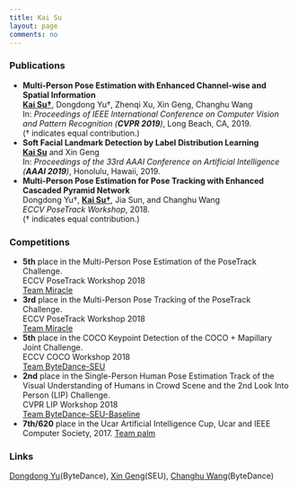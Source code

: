 ```yaml
---
title: Kai Su
layout: page
comments: no
---
```


### Publications

- <b>Multi-Person Pose Estimation with Enhanced Channel-wise and Spatial Information</b> <br>
<u><b>Kai Su&dagger;</b></u>, Dongdong Yu&dagger;, Zhenqi Xu, Xin Geng, Changhu Wang <br>
In: <i>Proceedings of IEEE International Conference on Computer Vision and Pattern Recognition (<b>CVPR 2019</b>)</i>, Long Beach, CA, 2019. <br>
(&dagger; indicates equal contribution.)
- <b>Soft Facial Landmark Detection by Label Distribution Learning</b> <br>
<u><b>Kai Su</b></u> and Xin Geng <br>
In: <i>Proceedings of the 33rd AAAI Conference on Artificial Intelligence (<b>AAAI 2019</b>)</i>, Honolulu, Hawaii, 2019.
- <b>Multi-Person Pose Estimation for Pose Tracking with Enhanced Cascaded Pyramid Network</b> <br>
Dongdong Yu&dagger;, <u><b>Kai Su&dagger;</b></u>, Jia Sun, and Changhu Wang <br>
<i>ECCV PoseTrack Workshop</i>, 2018. <br>
(&dagger; indicates equal contribution.)

### Competitions

- <b>5th</b> place in the Multi-Person Pose Estimation of the PoseTrack Challenge. <br>
ECCV PoseTrack Workshop 2018 <br>
[Team Miracle](https://posetrack.net/workshops/eccv2018/posetrack_eccv_2018_results.html)
- <b>3rd</b> place in the Multi-Person Pose Tracking of the PoseTrack Challenge. <br>
ECCV PoseTrack Workshop 2018 <br>
[Team Miracle](https://posetrack.net/workshops/eccv2018/posetrack_eccv_2018_results.html)
- <b>5th</b> place in the COCO Keypoint Detection of the COCO + Mapillary Joint Challenge. <br>
ECCV COCO Workshop 2018 <br>
[Team ByteDance-SEU](http://cocodataset.org/#keypoints-leaderboard)
- <b>2nd</b> place in the Single-Person Human Pose Estimation Track of the Visual Understanding of Humans
in Crowd Scene and the 2nd Look Into Person (LIP) Challenge. <br>
CVPR LIP Workshop 2018 <br>
[Team ByteDance-SEU-Baseline](http://sysu-hcp.net/lip/pose_lb.php?type=2)
- <b>7th/620</b> place in the Ucar Artificial Intelligence Cup, Ucar and IEEE Computer Society, 2017.
[Team palm](https://www.biendata.com/competition/UAI/final-leaderboard/)

### Links

[Dongdong Yu](https://miracle-fmh.github.io/)(ByteDance), [Xin Geng](http://palm.seu.edu.cn/xgeng/)(SEU), [Changhu Wang](http://chw.azurewebsites.net/)(ByteDance)